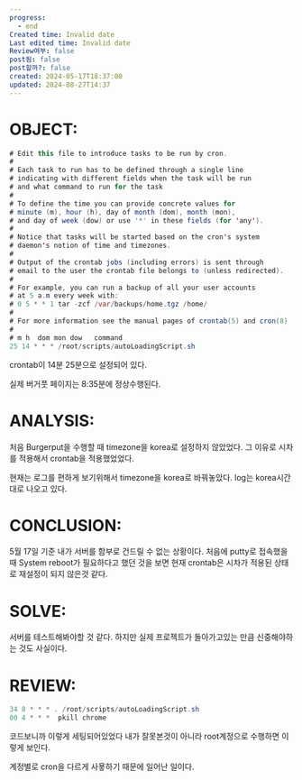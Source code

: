 ```yaml
---
progress:
  - end
Created time: Invalid date
Last edited time: Invalid date
Review여부: false
post됨: false
post할까?: false
created: 2024-05-17T18:37:00
updated: 2024-08-27T14:37
---
```

# OBJECT:

```Java
# Edit this file to introduce tasks to be run by cron.
#
# Each task to run has to be defined through a single line
# indicating with different fields when the task will be run
# and what command to run for the task
#
# To define the time you can provide concrete values for
# minute (m), hour (h), day of month (dom), month (mon),
# and day of week (dow) or use '*' in these fields (for 'any').
#
# Notice that tasks will be started based on the cron's system
# daemon's notion of time and timezones.
#
# Output of the crontab jobs (including errors) is sent through
# email to the user the crontab file belongs to (unless redirected).
#
# For example, you can run a backup of all your user accounts
# at 5 a.m every week with:
# 0 5 * * 1 tar -zcf /var/backups/home.tgz /home/
#
# For more information see the manual pages of crontab(5) and cron(8)
#
# m h  dom mon dow   command
25 14 * * * /root/scripts/autoLoadingScript.sh
```

crontab이 14분 25분으로 설정되어 있다.

실제 버거풋 페이지는 8:35분에 정상수행된다.

# ANALYSIS:

처음 Burgerput을 수행할 때 timezone을 korea로 설정하지 않았었다. 그 이유로 시차를 적용해서 crontab을 적용했었었다.

현재는 로그를 편하게 보기위해서 timezone을 korea로 바꿔놓았다. log는 korea시간대로 나오고 있다.

# CONCLUSION:

5월 17일 기준 내가 서버를 함부로 건드릴 수 없는 상황이다. 처음에 putty로 접속했을 때 System reboot가 필요하다고 했던 것을 보면 현재 crontab은 시차가 적용된 상태로 재설정이 되지 않은것 같다.

# SOLVE:

서버를 테스트해봐야할 것 같다. 하지만 실제 프로젝트가 돌아가고있는 만큼 신중해야하는 것도 사실이다.

  

  

# REVIEW:

```Java
34 8 * * * . /root/scripts/autoLoadingScript.sh
00 4 * * *  pkill chrome
```

코드보니까 이렇게 세팅되어있었다 내가 잘못본것이 아니라 root계정으로 수행하면 이렇게 보인다.

계정별로 cron을 다르게 사욯하기 때문에 일어난 일이다.